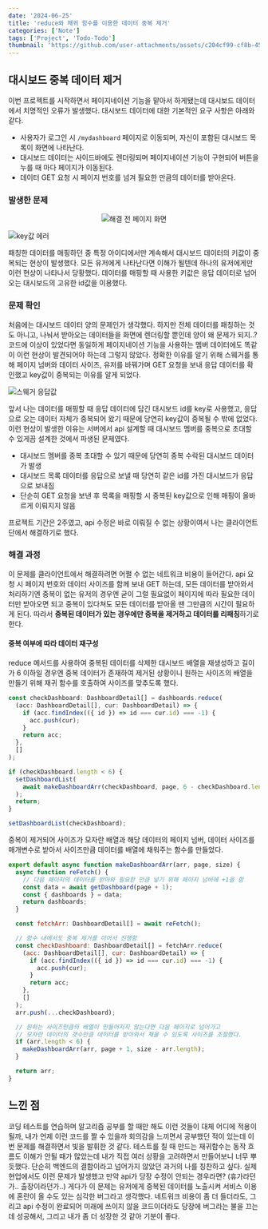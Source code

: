 ```yaml
---
date: '2024-06-25'
title: 'reduce와 재귀 함수를 이용한 데이터 중복 제거'
categories: ['Note']
tags: ['Project', 'Todo-Todo']
thumbnail: 'https://github.com/user-attachments/assets/c204cf99-cf8b-45f4-89a8-900b152406be'
---
```


## 대시보드 중복 데이터 제거

이번 프로젝트를 시작하면서 페이지네이션 기능을 맡아서 하게됐는데 대시보드 데이터에서 치명적인 오류가 발생했다. 대시보드 데이터에 대한 기본적인 요구 사항은 아래와 같다.

- 사용자가 로그인 시 `/mydashboard` 페이지로 이동되며, 자신이 포함된 대시보드 목록이 화면에 나타난다.
- 대시보드 데이터는 사이드바에도 렌더링되며 페이지네이션 기능이 구현되어 버튼을 누를 때 마다 페이지가 이동된다.
- 데이터 GET 요청 시 페이지 번호를 넘겨 필요한 만큼의 데이터를 받아온다.

### 발생한 문제

<div align=center>

![해결 전 페이지 화면](https://github.com/user-attachments/assets/203d2af6-6f5e-45b8-9f58-c97afab1e8c3)

</div>

![key값 에러](https://github.com/user-attachments/assets/14a450d6-ac1d-483c-a5db-b7653a428e8a)

패칭한 데이터를 매핑하던 중 특정 아이디에서만 계속해서 대시보드 데이터의 키값이 중복되는 현상이 발생했다. 모든 유저에게 나타난다면 이해가 될텐데 하나의 유저에게만 이런 현상이 나타나서 당황했다. 데이터를 매핑할 때 사용한 키값은 응답 데이터로 넘어오는 대시보드의 고유한 id값을 이용했다.

### 문제 확인

처음에는 대시보드 데이터 양의 문제인가 생각했다. 하지만 전체 데이터를 패칭하는 것도 아니고, 나눠서 받아오는 데이터들을 화면에 렌더링할 뿐인데 양이 왜 문제가 되지..? 코드에 이상이 있었다면 동일하게 페이지네이션 기능을 사용하는 멤버 데이터에도 똑같이 이런 현상이 발견되어야 하는데 그렇지 않았다. 정확한 이유를 알기 위해 스웨거를 통해 페이지 넘버와 데이터 사이즈, 유저를 바꿔가며 GET 요청을 보내 응답 데이터를 확인했고 key값이 중복되는 이유를 알게 되었다.

![스웨거 응답값](https://github.com/user-attachments/assets/e7819978-4929-4aae-9635-c8e89ea569ce)

앞서 나는 데이터를 매핑할 때 응답 데이터에 담긴 대시보드 id를 key로 사용했고, 응답으로 오는 데이터 자체가 중복되어 왔기 때문에 당연히 key값이 중복될 수 밖에 없었다. 이런 현상이 발생한 이유는 서버에서 api 설계할 때 대시보드 멤버를 중복으로 초대할 수 있게끔 설계한 것에서 파생된 문제였다.

- 대시보드 멤버를 중복 초대할 수 있기 때문에 당연히 중복 수락된 대시보드 데이터가 발생
- 대시보드 목록 데이터를 응답으로 보낼 때 당연히 같은 id를 가진 대시보드가 응답으로 보내짐
- 단순히 GET 요청을 보낸 후 목록을 매핑할 시 중복된 key값으로 인해 매핑이 올바르게 이뤄지지 않음

프로젝트 기간은 2주였고, api 수정은 바로 이뤄질 수 없는 상황이여서 나는 클라이언트 단에서 해결하기로 했다.

### 해결 과정

이 문제를 클라이언트에서 해결하려면 어쩔 수 없는 네트워크 비용이 들어간다. api 요청 시 페이지 번호와 데이터 사이즈를 함께 보내 GET 하는데, 모든 데이터를 받아와서 처리하기엔 중복이 없는 유저의 경우엔 굳이 그럴 필요없이 페이지에 따라 필요한 데이터만 받아오면 되고 중복이 있다쳐도 모든 데이터를 받아올 땐 그만큼의 시간이 필요하게 된다. 따라서 **중복된 데이터가 있는 경우에만 중복을 제거하고 데이터를 리패칭**하기로 한다.

#### 중복 여부에 따라 데이터 재구성

reduce 메서드를 사용하여 중복된 데이터를 삭제한 대시보드 배열을 재생성하고 길이가 6 이하일 경우엔 중복 데이터가 존재하여 제거된 상황이니 원하는 사이즈의 배열을 만들기 위해 재귀 함수를 호출하여 사이즈를 맞추도록 했다.

```js
const checkDashboard: DashboardDetail[] = dashboards.reduce(
  (acc: DashboardDetail[], cur: DashboardDetail) => {
    if (acc.findIndex(({ id }) => id === cur.id) === -1) {
      acc.push(cur);
    }
    return acc;
  },
  []
);

if (checkDashboard.length < 6) {
  setDashboardList(
    await makeDashboardArr(checkDashboard, page, 6 - checkDashboard.length)
  );
  return;
}

setDashboardList(checkDashboard);
```

중복이 제거되어 사이즈가 모자란 배열과 해당 데이터의 페이지 넘버, 데이터 사이즈를 매개변수로 받아서 사이즈만큼 데이터를 배열에 채워주는 함수를 만들었다.

```js
export default async function makeDashboardArr(arr, page, size) {
  async function reFetch() {
    // 다음 페이지의 데이터를 받아와 필요한 만큼 넣기 위해 페이지 넘버에 +1을 함
    const data = await getDashboard(page + 1);
    const { dashboards } = data;
    return dashboards;
  }

  const fetchArr: DashboardDetail[] = await reFetch();

  // 함수 내에서도 중복 제거를 이어서 진행함
  const checkDashboard: DashboardDetail[] = fetchArr.reduce(
    (acc: DashboardDetail[], cur: DashboardDetail) => {
      if (acc.findIndex(({ id }) => id === cur.id) === -1) {
        acc.push(cur);
      }
      return acc;
    },
    []
  );
  arr.push(...checkDashboard);

  // 원하는 사이즈만큼의 배열이 만들어지지 않는다면 다음 페이지로 넘어가고
  // 모자란 데이터의 갯수만큼 데이터를 받아와서 채울 수 있도록 사이즈를 조절했다.
  if (arr.length < 6) {
    makeDashboardArr(arr, page + 1, size - arr.length);
  }

  return arr;
}
```

## 느낀 점

코딩 테스트를 연습하며 알고리즘 공부를 할 때만 해도 이런 것들이 대체 어디에 적용이 될까, 내가 언제 이런 코드를 짤 수 있을까 회의감을 느끼면서 공부했던 적이 있는데 이번 문제를 해결하면서 빛을 발휘한 것 같다. 테스트를 칠 때 만드는 재귀함수는 동작 흐름도 이해가 안될 때가 많았는데 내가 직접 여러 상황을 고려하면서 만들어보니 너무 뿌듯했다. 단순히 백엔드의 결함이라고 넘어가지 않았던 과거의 나를 칭찬하고 싶다.
실제 현업에서도 이런 문제가 발생했고 만약 api가 당장 수정이 안되는 경우라면? (휴가라던가.. 출장이라던가..) 게다가 이 문제는 유저에게 중복된 데이터를 노출시켜 서비스 이용에 혼란이 올 수도 있는 심각한 버그라고 생각했다. 네트워크 비용이 좀 더 들더라도, 그리고 api 수정이 완료되어 미래에 쓰이지 않을 코드이더라도 당장에 버그라는 불을 끄는 데 성공해서, 그리고 내가 좀 더 성장한 것 같아 기분이 좋다.
